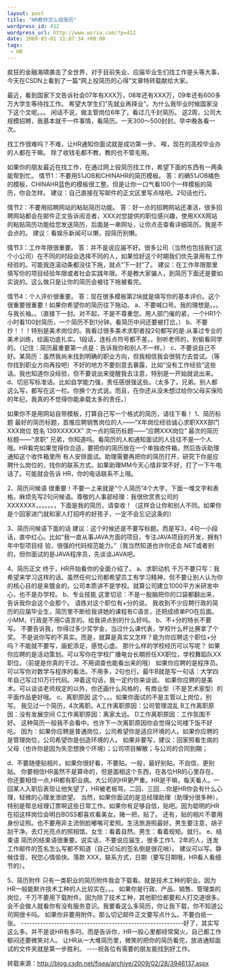 ```yaml
--- 
layout: post
title: "HR教你怎么投简历"
wordpress_id: 412
wordpress_url: http://www.wsria.com/?p=412
date: 2009-03-01 11:07:34 +08:00
tags: 
 - HR
---
```

疯狂的金融海啸袭击了全世界，对于目前失业、应届毕业生们找工作是头等大事，今天在CSDN上看到了一篇“网上投简历的心得”文章特转载献给大家。

最近，看到国家下文告诉社会07年有XXX万，08年还有XXX万，09年还有600多万大学生等待找工作。
希望大学生们"先就业再择业"。为什么我毕业时候国家没下这个文呢。。。
闲话不说，做主管岗位6年了，看过几千封简历。
这2周，公司大规模招聘，我基本就干一件事情，看简历。一天300～500封封。早中晚各看一次。
<!--more-->
找工作很难吗？不难，让HR通知你面试就是成功第一步。
唉，现在的高校毕业办的人都在干嘛。
除了收钱毛都不教，教的也不管毛用。

如果你的朋友最近在找工作，在通过网上投简历找工作，希望下面的东西有一两条能帮到忙。
情节1：不要用51JOB和CHINAHR的简历模板。
答：的确51JOB橘色的模板，CHINAHR蓝色的模板很工整。但是让你一口气看100个一样模板的简历，你会怎样。
建议：自己直接在写邮件的正文区里写点啥吧。2句话也行。

情节2：不要用招聘网站的粘贴简历功能。
答：好一点的招聘网站还凑活，很多招聘网站都会在邮件正文告诉阅览者，XXX对您提供的职位感兴趣，使用XXX网站的粘贴简历功能给您发送简历，后面是一串网址，让你点击查看详细简历。我是不会点的。
建议：看娱乐新闻可以懒，投简历别懒。

情节3：工作年限很重要。
答：并不是说应届不好。很多公司（当然也包括我们这个小公司）在不同的时段会选择不同的人，如果恰好这个时期我们优先录用有工作经验的。可能我连滚动条都没往下拖，就点“下一封”了。
建议：在工作年限那里填写你的项目经验年限或者社会实践年限。不是教大家骗人，到简历下面还是要如实说的。这么做只是让你的简历会被往下拖被看完。

情节4：个人评价很重要。
答：现在很多模板第2块就是填写你的基本评价。这个很重要很重要！如果你希望你的简历往下拖动。
a、不要喊口号。我的理想是。。。与我长袖。。（直接下一封。对不起，不是不尊重您。用人部门催的紧，一个HR1个小时看100封简历，一个简历不到1分钟。看简历中间还要被打岔。）
b、不要抄！！！特别是美术岗位的。我看过很多美术求职者投2句都写的是:从事过专业的美术训练，绘画功底扎实。1段话，连标点符号都不差。。别听老师的，别偷看同学的。（记住：简历最重要第一点是：告诉我你和别人不一样。）
c、不要说自己不好。某简历：虽然我尚未找到明确的职业方向，但我相信我会很努力去尝试。（等你找到职业方向再投吧）不好的地方不要刻意去暴露，比如“没有工作经验”这些话。我也知道你没经验，但不要说出来提醒我去注意，特别是一开始就说出来。
d、切忌写标准话。比如自学能力强，责任感很强这些。（太多了，兄弟。别人都这么写，都写在这一栏。你换个方式说。而且，在你还从没未想过给你父母买保险的年纪，我真的不觉得你能承载太多的责任。）

如果你不是用网站自带模板，打算自己写一个格式的简历，请往下看！
1、简历标题
最好的简历标题，首推应聘销售岗位的人——“X年岗位经验诚心求职XXX部门XXX岗位 姓名 139XXXXXX”
次一点的简历标题——“应聘XXX岗位”
最次的简历标题——“求职”
兄弟，你知道吗。看简历的人和通知面试的人往往不是一个人哦。HR看完如果觉得你合适，要把你的简历放在一个单独收件箱，然后告诉助理通知这个收件箱里所 有人安排面试。助理需要再把你的简历打开，研究下你是应聘什么岗位的，找你的联系方式。如果助理MM今天心情非常不好，打了一下午电话了。可能就会告诉 HR，你的电话联系不上哦。

2、简历问候语
很重要！不要一上来就是“个人简历”4个大字，下面一堆文字和表格。麻烦先写2句问候语。尊敬的人事部经理：我很欣赏贵公司的 XXXXXXX，。。。。。，下面是我的简历，请查收！（这样会让你和别人不同。如果你是个回家进门就和家人打招呼的好孩子，一定不会忘记这条的）

3、简历问候语下面的话
建议：这个时候还是不要写标题。而是写3，4句一小段话，直中红心。比如“我一直从事JAVA方面的项目，专注JAVA项目的开发，拥有1年中型项目经 验，很强的代码规范能力。”（我当然知道也许你还会.NET或者别的，但你面试的是JAVA程序员，先谈谈JAVA吧。

4、简历正文
终于，HR开始看你的全面介绍了。
a、求职动机
千万不要只写：我希望来学习这样的话。虽然任何公司都希望员工有学习精神，但不要让别人认为你的核心目的是来镀金的。公司本质讲不是学校。就算公司建立1000平方米研发中心，也不是办学校。
b、专业技能
这里切忌：不是一股脑把你的口袋都翻出来，告诉我你会这个会那个。
请拣对这个职位有+分的说。
我收到不少应聘行政的简历的应届毕业生，简历里不断给我讲她的课程有C语言，还把成绩单PO在后面。
小MM，行政是不用C语言的。给我讲点别的什么好吗。
b、不+分的特长不要写。
不要告诉我，你得过多少奖学金，当过什么课代表，学校什么杯比赛拿了个奖。
不是说你写的不真实。而是，就算是真实又怎样？能为你应聘这个职位+分吗？不能就不要写，画蛇添足，感觉心虚。
那什么样的学校经历可以写呢？
如果你应聘的是活动策划。可以写你在学校广播电台长期担任XX职位，学校舞蹈队XX职位。（前提是你真的干过。不用调查也能看出来的哦）
如果你应聘的是程序员。可以写你对数学与程序的看法。不用多，2句也行。最牛B就是写一句话：大学四年自己写过10万行代码。冲着这句话，我一定约你来谈谈。
如果你应聘的是美术。可以谈谈老师规定的以外，你还画什么风格的，有商业型（不是艺术家型）的平面作品更好哦。
c、离职原因
这个。。。如果你面试的不是主管以上岗位，别写。
我见过一个简历，4次离职。A工作离职原因：公司管理混乱 B工作离职原因：没有发展空间 C工作离职原因：离家太远。 D工作离职原因：工作氛围不好。
这种简历一般我不会看中。也许下一次离职原因你会觉得公司楼下饭不好吃。
因为：如果你应聘是普通岗位，公司希望你是适应环境的人。如果你应聘的是管理岗位，公司希望你是创造环境的人。
如果非要写，建议：回家照看生病的父母（也许你是因为失恋想换个环境）；公司项目解散；与公司的合同到期；

d、不要随便贴相片。如果你很好看，不要贴。一般，最好别贴。不自信，更别贴。
你要相信HR虽然不是算命的，但是面相这个东西，在各位HR的心里存在。你还要相信一点,HR都有职业病。大公司的HR更严重。HR是干嘛，每天看人。一回某人入职后表现让他失望了，HR被老板骂，二回、三回....你是HR你会有什么心理，轻微的心理发泄欲望。
当然，如果你面试的是总经理助理（助理分很多种），特别是帮总经理订票啊这些日常工作。如果你有足够自信，贴吧。因为聪明的HR在招这样岗位会明白BOSS都喜欢看美女。赌一把，贴了。
还有，贴的相片不要用身份证照。也不要用非主流侧脸嘟嘴可爱照。生活旅游照最好。男生要注意，胡子刮干净。去灯光亮点的照相馆。女生：看着自然。男生：看着规矩。就行。
e、结束语
简历的结束语很重要。说实话，不要说应届生，很多工作1、2年的人，连发工作邮件的签名怎么写都不知道（自己论坛的签名倒是很花哨）。
建议可以写。静候佳音、祝您心情愉快。落款 XXX，联系方式，日期（要写日期哦，HR看人看细节的）。

5、简历附件
只有一类职业的简历附件我会下载看。就是技术工种的职业。因为HR一般能默许技术工种的人比较实在。。。
如果你是行政、产品、销售、管理类的岗位，千万不要用下载附件。因为除了技术工种，其他职位都要和人打交道很多。会不会做人就看你有没有服务意识。我要看这么多简历，你让我下载，你不知道公司网很卡吗。
如果你非要用附件。那么切记邮件正文要写点什么。不要白纸一张。
-----------------------------------------------------------好了，其实写这么多。并不是说HR有多叼。而是告诉你，HR一般心里都经常窝火，自己都工作郁闷还要微笑对人。
让HR从一大堆简历里，微笑的把你的简历看完，放进通知面试的文件夹就是第一步胜利。
----祝各位有需要的朋友能找到好工作。

转载来源：http://blog.csdn.net/fisea/archive/2009/02/28/3946137.aspx

